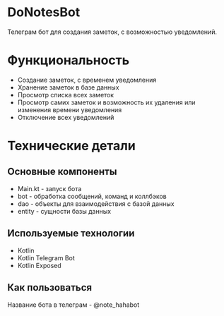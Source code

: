 # DoNotesBot
Телеграм бот для создания заметок, с возможностью уведомлений.

# Функциональность
* Создание заметок, с временем уведомления
* Хранение заметок в базе данных
* Просмотр списка всех заметок
* Просмотр самих заметок и возможность их удаления или изменения времени уведомления
* Отключение всех уведомлений

# Технические детали
## Основные компоненты
* Main.kt - запуск бота
* bot - обработка сообщений, команд и коллбэков
* dao - объекты для взаимодействия с базой данных
* entity - сущности базы данных

## Используемые технологии
* Kotlin
* Kotlin Telegram Bot
* Kotlin Exposed

## Как пользоваться
Название бота в телеграм - @note_hahabot
